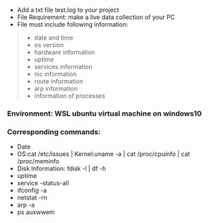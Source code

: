 - Add a txt file test.log to your project
- File Requirement: make a live data collection of your PC
- File must include following information:
> - date and time
> - os version
> - hardware information
> - uptime
> - services information
> - nic information
> - route information
> - arp information
> - information of processes

### Environment: WSL ubuntu virtual machine on windows10

### Corresponding commands:
- Date
- OS:cat /etc/issues | Kernel:uname -a | cat /proc/cpuinfo | cat /proc/meminfo
- Disk Information: fdisk -l | df -h
- uptime
- service -status-all
- ifconfig -a
- netstat -rn
- arp -a
- ps auxwwem
